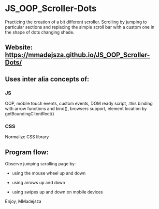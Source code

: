 # JS_OOP_Scroller-Dots
Practicing the creation of a bit different scroller. Scrolling by jumping to particular sections and replacing the simple scroll bar with a custom one in the shape of dots changing shade. 

## Website: https://mmadejsza.github.io/JS_OOP_Scroller-Dots/
## Uses inter alia concepts of:
### JS 
OOP, mobile touch events, custom events, DOM ready script, .this binding with arrow functions and bind(), browsers support, element location by getBoundingClientRect()

### CSS
Normalize CSS library

## Program flow:
Observe jumping scrolling page by:

- using the mouse wheel up and down

- using arrows up and down

- using swipes up and down on mobile devices

Enjoy,
MMadejsza
